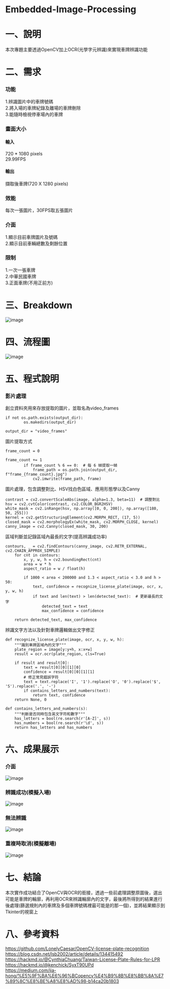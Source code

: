 # Embedded-Image-Processing
# 一、說明
本次專題主要透過OpenCV加上OCR(光學字元辨識)來實現車牌辨識功能
# 二、需求
### 功能
1.辨識圖片中的車牌號碼  
2.將入場的車牌紀錄及離場的車牌刪除  
3.能隨時檢視停車場內的車牌  
### 畫面大小
#### 輸入
720 * 1080 pixels  
29.99FPS  
#### 輸出
擷取後車牌(720 X 1280 pixels)  
### 效能
每次一張圖片，30FPS取五張圖片
### 介面
1.顯示目前車牌圖片及號碼  
2.顯示目前車輛總數及剩餘位置
### 限制
1.一次一張車牌  
2.中華民國車牌  
3.正面車牌(不用正前方)
# 三、Breakdown
![image](https://github.com/user-attachments/assets/060c3bfd-656b-432b-90dc-a8296daf4b66)
# 四、流程圖
![image](https://github.com/user-attachments/assets/1ebddb0c-4fdf-4f08-82da-00ca9bba2f6c)
# 五、程式說明
### 影片處理
創立資料夾用來存放提取的圖片，並取名為video_frames
```
if not os.path.exists(output_dir):
        os.makedirs(output_dir)

output_dir = "video_frames"
```
圖片提取方式
```
frame_count = 0

frame_count += 1
        if frame_count % 6 == 0:  # 每 6 幀提取一幀
            frame_path = os.path.join(output_dir, f"frame_{frame_count}.jpg")
            cv2.imwrite(frame_path, frame)
```
圖片處理，包含調整對比、HSV找白色區域、應用形態學以及Canny
```
contrast = cv2.convertScaleAbs(image, alpha=1.3, beta=11)  # 調整對比
hsv = cv2.cvtColor(contrast, cv2.COLOR_BGR2HSV)
white_mask = cv2.inRange(hsv, np.array([0, 0, 200]), np.array([180, 50, 255]))
kernel = cv2.getStructuringElement(cv2.MORPH_RECT, (17, 5))
closed_mask = cv2.morphologyEx(white_mask, cv2.MORPH_CLOSE, kernel)
canny_image = cv2.Canny(closed_mask, 30, 200)
```
區域判斷並記錄區域內最長的文字(提高辨識成功率)
```
contours, _ = cv2.findContours(canny_image, cv2.RETR_EXTERNAL, cv2.CHAIN_APPROX_SIMPLE)
    for cnt in contours:
        x, y, w, h = cv2.boundingRect(cnt)
        area = w * h
        aspect_ratio = w / float(h)
        
        if 1000 < area < 200000 and 1.3 < aspect_ratio < 3.0 and h > 50:
            text, confidence = recognize_license_plate(image, ocr, x, y, w, h)
            if text and len(text) > len(detected_text):  # 更新最長的文字
                detected_text = text
                max_confidence = confidence
    
    return detected_text, max_confidence
```
辨識文字方法以及針對車牌邏輯做出文字修正
```
def recognize_license_plate(image, ocr, x, y, w, h):
    """識別車牌區域內的文字"""
    plate_region = image[y:y+h, x:x+w]
    result = ocr.ocr(plate_region, cls=True)
    
    if result and result[0]:
        text = result[0][0][1][0]
        confidence = result[0][0][1][1]
        # 修正常見錯誤字符
        text = text.replace('I', '1').replace('O', '0').replace('$', 'S').replace('.', '-')
        if contains_letters_and_numbers(text):
            return text, confidence
    return None, 0

def contains_letters_and_numbers(s):
    """判斷是否同時包含英文字符和數字"""
    has_letters = bool(re.search(r'[A-Z]', s))
    has_numbers = bool(re.search(r'\d', s))
    return has_letters and has_numbers
```
# 六、成果展示
### 介面
![image](https://github.com/user-attachments/assets/e8d27f9f-9b3d-4ef4-bca3-be7445ef46a5)  
### 辨識成功(模擬入場)
![image](https://github.com/user-attachments/assets/744f19c6-91d2-4677-9810-4a8572095595)  
### 無法辨識
![image](https://github.com/user-attachments/assets/6f0bb705-ce20-4728-99b8-4578b1247917)  
### 重複時取消(模擬離場)
![image](https://github.com/user-attachments/assets/94b2dc7b-0741-4041-a829-0d579142663e)

# 七、結論
本次實作成功結合了OpenCV與OCR的銜接，透過一些前處理調整原圖後，選出可能是車牌的輪廓，再利用OCR來辨識輪廓內的文字，最後將所得到的結果進行後處理(篩選規則內的車牌及多個車牌號碼裡最可能是的那一個)，並將結果顯示到Tkinter的視窗上 
# 八、參考資料
https://github.com/LonelyCaesar/OpenCV-license-plate-recognition  
https://blog.csdn.net/lsb2002/article/details/134415492  
https://hackmd.io/@CynthiaChuang/Taiwan-License-Plate-Rules-for-LPR  
https://hackmd.io/@kenchick/SyxT90UPd  
https://medium.com/jia-hong/%E5%9F%BA%E6%96%BCopencv%E4%B9%8B%E8%BB%8A%E7%89%8C%E8%BE%A8%E8%AD%98-b14ca20b1803  
